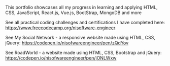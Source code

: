 This portfolio showcases all my progress in learning and applying HTML, CSS, JavaScript, React.js, Vue.js, BootStrap, MongoDB and more

See all practical coding challenges and certifications I have completed here: https://www.freecodecamp.org/nisoftware-engineer


See My Social Network - a responsive website made using HTML, CSS, jQuery: https://codepen.io/nisofwareengineer/pen/zQdYov

See RoadWorld - a website made using HTML, CSS, Bootstrap and jQuery: https://codepen.io/nisofwareengineer/pen/jONLWxw
